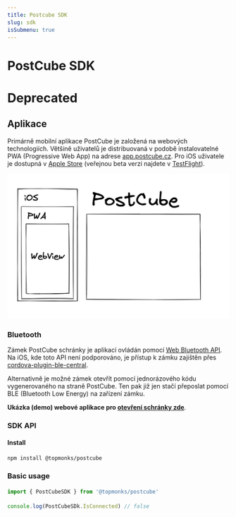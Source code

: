 ```yaml
---
title: Postcube SDK
slug: sdk
isSubmenu: true
---
```


# PostCube SDK



# Deprecated

## Aplikace

Primárně mobilní aplikace PostCube je založená na webových technologiích. Většině uživatelů je distribuovaná v podobě instalovatelné PWA (Progressive Web App) na adrese [app.postcube.cz](https://app.postcube.cz/). Pro iOS uživatele je dostupná v [Apple Store](https://apps.apple.com/us/app/postcube/id1537386836) (veřejnou beta verzi najdete v [TestFlight](https://testflight.apple.com/join/zfgoO80t)).

![App is Web](/assets/images/app-is-web.png)

### Bluetooth

Zámek PostCube schránky je aplikací ovládán pomocí [Web Bluetooth API](https://developer.mozilla.org/en-US/docs/Web/API/Web_Bluetooth_API). Na iOS, kde toto API není podporováno, je přístup k zámku zajištěn přes [cordova-plugin-ble-central](https://github.com/don/cordova-plugin-ble-central).

Alternativně je možné zámek otevřít pomocí jednorázového kódu vygenerovaného na straně PostCube. Ten pak již jen stačí přeposlat pomocí BLE (Bluetooth Low Energy) na zařízení zámku.

**Ukázka (demo) webové aplikace pro [otevření schránky zde](https://docs.postcube.cz/examples/unlock-device/build/)**.

### SDK API

#### Install

```
npm install @topmonks/postcube
```

### Basic usage

```javascript
import { PostCubeSDK } from '@topmonks/postcube'

console.log(PostCubeSDk.IsConnected) // false
```
